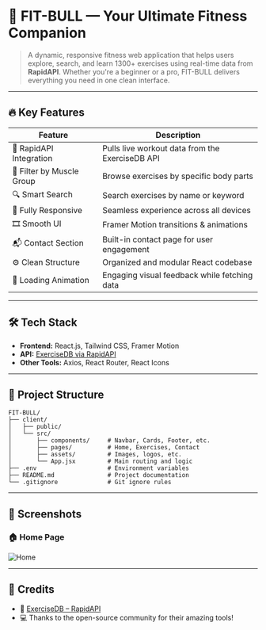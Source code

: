 # 💪 FIT-BULL — Your Ultimate Fitness Companion

> A dynamic, responsive fitness web application that helps users explore, search, and learn 1300+ exercises using real-time data from **RapidAPI**. Whether you're a beginner or a pro, FIT-BULL delivers everything you need in one clean interface.

---

## 🔥 Key Features

| Feature | Description |
|--------|-------------|
| 🧠 RapidAPI Integration | Pulls live workout data from the ExerciseDB API |
| 💪 Filter by Muscle Group | Browse exercises by specific body parts |
| 🔍 Smart Search | Search exercises by name or keyword |
| 📱 Fully Responsive | Seamless experience across all devices |
| 🎞️ Smooth UI | Framer Motion transitions & animations |
| 📬 Contact Section | Built-in contact page for user engagement |
| ⚙️ Clean Structure | Organized and modular React codebase |
| 🧾 Loading Animation | Engaging visual feedback while fetching data |

---

## 🛠️ Tech Stack

- **Frontend:** React.js, Tailwind CSS, Framer Motion  
- **API:** [ExerciseDB via RapidAPI](https://rapidapi.com/justin-WFnsXH_t6/api/exercisedb)  
- **Other Tools:** Axios, React Router, React Icons

---

## 📁 Project Structure

```
FIT-BULL/
├── client/
│   ├── public/
│   └── src/
│       ├── components/     # Navbar, Cards, Footer, etc.
│       ├── pages/          # Home, Exercises, Contact
│       ├── assets/         # Images, logos, etc.
│       └── App.jsx         # Main routing and logic
├── .env                    # Environment variables
├── README.md               # Project documentation
└── .gitignore              # Git ignore rules
```
---
## 📸 Screenshots

### 🏠 Home Page  

![Home](screenshots/homepage.png)

---

## 🙏 Credits

- 💪 [ExerciseDB – RapidAPI](https://rapidapi.com/justin-WFnsXH_t6/api/exercisedb)  
- 💻 Thanks to the open-source community for their amazing tools!

